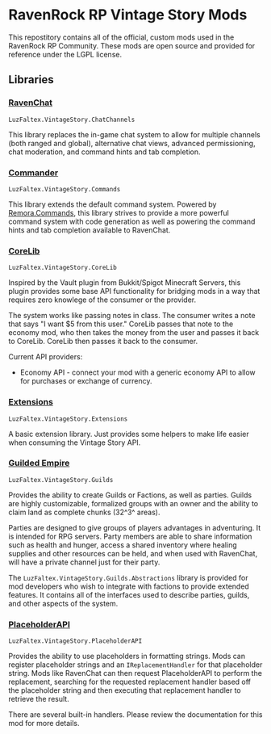 # RavenRock RP Vintage Story Mods

This repostitory contains all of the official, custom mods used in the RavenRock RP Community. These mods are open source and provided for reference under the LGPL license.

## Libraries

### [RavenChat](./src/LuzFaltex.VintageStory.ChatChannels/README.md)
`LuzFaltex.VintageStory.ChatChannels`

This library replaces the in-game chat system to allow for multiple channels (both ranged and global), alternative chat views, advanced permissioning, chat moderation, and command hints and tab completion.

### [Commander](./src/LuzFaltex.VintageStory.Commands/README.md)
`LuzFaltex.VintageStory.Commands`

This library extends the default command system. Powered by [Remora.Commands](https://github.com/Remora/Remora.Commands), this library strives to provide a more powerful command system with code generation as well as powering the command hints and tab completion available to RavenChat.

### [CoreLib](./src/LuzFaltex.VintageStory.CoreLib/README.md)
`LuzFaltex.VintageStory.CoreLib`

Inspired by the Vault plugin from Bukkit/Spigot Minecraft Servers, this plugin provides some base API functionality for bridging mods in a way that requires zero knowlege of the consumer or the provider.

The system works like passing notes in class. The consumer writes a note that says "I want $5 from this user." CoreLib passes that note to the economy mod, who then takes the money from the user and passes it back to CoreLib. CoreLib then passes it back to the consumer.

Current API providers:

- Economy API - connect your mod with a generic economy API to allow for purchases or exchange of currency.

### [Extensions](./src/LuzFaltex.VintageStory.Extensions/README.md)
`LuzFaltex.VintageStory.Extensions`

A basic extension library. Just provides some helpers to make life easier when consuming the Vintage Story API.

### [Guilded Empire](./src/LuzFaltex.VintageStory.Guilds/README.md)
`LuzFaltex.VintageStory.Guilds`

Provides the ability to create Guilds or Factions, as well as parties. Guilds are highly customizable, formalized groups with an owner and the ability to claim land as complete chunks (32^3^ areas).

Parties are designed to give groups of players advantages in adventuring. It is intended for RPG servers. Party members are able to share information such as health and hunger, access a shared inventory where healing supplies and other resources can be held, and when used with RavenChat, will have a private channel just for their party.

The `LuzFaltex.VintageStory.Guilds.Abstractions` library is provided for mod developers who wish to integrate with factions to provide extended features. It contains all of the interfaces used to describe parties, guilds, and other aspects of the system.

### [PlaceholderAPI](./src/LuzFaltex.VintageStory.PlaceholderAPI/README.md)
`LuzFaltex.VintageStory.PlaceholderAPI`

Provides the ability to use placeholders in formatting strings. Mods can register placeholder strings and an `IReplacementHandler` for that placeholder string. Mods like RavenChat can then request PlaceholderAPI to perform the replacement, searching for the requested replacement handler based off the placeholder string and then executing that replacement handler to retrieve the result.

There are several built-in handlers. Please review the documentation for this mod for more details.